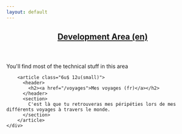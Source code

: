 ```yaml
---
layout: default
---
```


<div id="main">
  <section>
    <div class="row">
        <article class="6u 12u(small)">
          <header>
            <h2><a href="/dev">Development Area (en)</a></h2>
          </header>
          <section>
            You'll find most of the technical stuff in this area
          </section>
        </article>

        <article class="6u$ 12u(small)">
          <header>
            <h2><a href="/voyages">Mes voyages (fr)</a></h2>
          </header>
          <section>
            C'est là que tu retrouveras mes péripéties lors de mes différents voyages à travers le monde.
          </section>
        </article>
    </div>
  </section>
</div>
